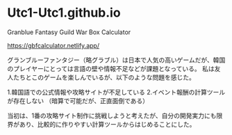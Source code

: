 # Utc1-Utc1.github.io
Granblue Fantasy Guild War Box Calculator

https://gbfcalculator.netlify.app/

グランブルーファンタジー（略グラブル）は日本で人気の高いゲームだが、韓国のプレイヤーにとっては言語の壁や情報不足などが課題となっている。
私は友人たちとこのゲームを楽しんでいるが、以下のような問題を感じた。

1.韓国語での公式情報や攻略サイトが不足している
2.イベント報酬の計算ツールが存在しない
（暗算で可能だが、正直面倒である）

当初は、1番の攻略サイト制作に挑戦しようと考えたが、自分の開発実力にも限界があり、比較的に作りやすい計算ツールからはじめることにした。
